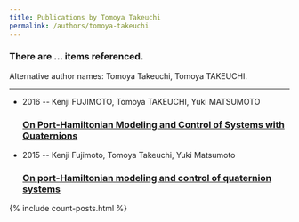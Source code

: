 ```yaml
---
title: Publications by Tomoya Takeuchi
permalink: /authors/tomoya-takeuchi
---
```


<h3 id="number-posts">There are ... items referenced.</h3>
<p id='info-authors'>Alternative author names: Tomoya Takeuchi, Tomoya TAKEUCHI.</p>
<hr />
<ul class="post-list">
<li><span class='post-meta'>2016 -- Kenji FUJIMOTO, Tomoya TAKEUCHI, Yuki MATSUMOTO</span><h3><a class='post-link' href="{{ site.baseurl }}/on-port-hamiltonian-modeling-and-control-of-systems-with-quaternions">On Port-Hamiltonian Modeling and Control of Systems with Quaternions</a></h3></li>
<li><span class='post-meta'>2015 -- Kenji Fujimoto, Tomoya Takeuchi, Yuki Matsumoto</span><h3><a class='post-link' href="{{ site.baseurl }}/on-port-hamiltonian-modeling-and-control-of-quaternion-systems">On port-Hamiltonian modeling and control of quaternion systems</a></h3></li>

</ul>
{% include count-posts.html %}
